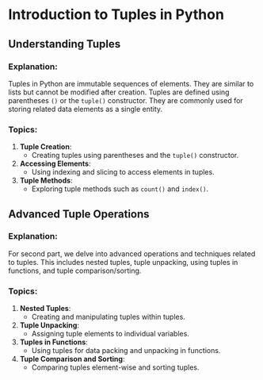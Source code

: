 # Introduction to Tuples in Python

## Understanding Tuples

### Explanation:
Tuples in Python are immutable sequences of elements. They are similar to lists but cannot be modified after creation. Tuples are defined using parentheses `()` or the `tuple()` constructor. They are commonly used for storing related data elements as a single entity.

### Topics:
1. **Tuple Creation**:
   - Creating tuples using parentheses and the `tuple()` constructor.
2. **Accessing Elements**:
   - Using indexing and slicing to access elements in tuples.
3. **Tuple Methods**:
   - Exploring tuple methods such as `count()` and `index()`.

## Advanced Tuple Operations

### Explanation:
For second part, we delve into advanced operations and techniques related to tuples. This includes nested tuples, tuple unpacking, using tuples in functions, and tuple comparison/sorting.

### Topics:
1. **Nested Tuples**:
   - Creating and manipulating tuples within tuples.
2. **Tuple Unpacking**:
   - Assigning tuple elements to individual variables.
3. **Tuples in Functions**:
   - Using tuples for data packing and unpacking in functions.
4. **Tuple Comparison and Sorting**:
   - Comparing tuples element-wise and sorting tuples.
